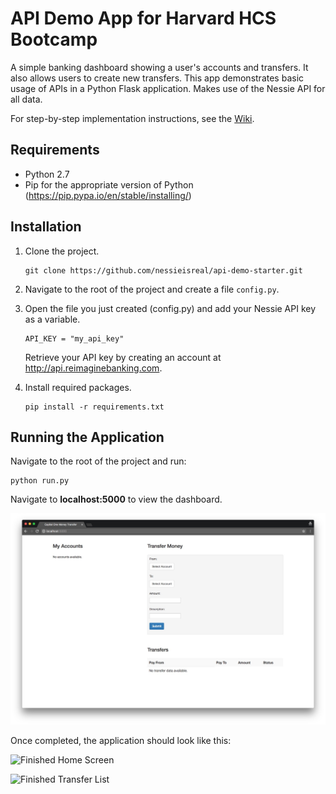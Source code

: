 # API Demo App for Harvard HCS Bootcamp

A simple banking dashboard showing a user's accounts and transfers.  It also allows users to create new transfers.  This app demonstrates basic usage of APIs in a Python Flask application.  Makes use of the Nessie API for all data.  

For step-by-step implementation instructions, see the [Wiki](https://github.com/nessieisreal/api-demo-starter/wiki).

## Requirements  

* Python 2.7
* Pip for the appropriate version of Python (https://pip.pypa.io/en/stable/installing/)

## Installation

1. Clone the project.

	```
	git clone https://github.com/nessieisreal/api-demo-starter.git
	```  

2. Navigate to the root of the project and create a file `config.py`.

3. Open the file you just created (config.py) and add your Nessie API key as a variable.  
	
	```
	API_KEY = "my_api_key"
	```  

	Retrieve your API key by creating an account at http://api.reimaginebanking.com.

4. Install required packages.
	
	```
	pip install -r requirements.txt
	```  

## Running the Application

Navigate to the root of the project and run:

```
python run.py
```  
	
Navigate to **localhost:5000** to view the dashboard.

![Starter App](/app/img/starter.jpg)  
  

Once completed, the application should look like this:

![Finished Home Screen](/app/img/home-screen.jpg)

![Finished Transfer List](/app/img/transfer-list.jpg)
